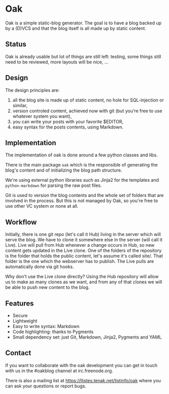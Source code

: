 # Oak

Oak is a simple static-blog generator. The goal is to have a blog backed
up by a (D)VCS and that the blog itself is all made up by static content.

## Status

Oak is already usable but lot of things are still left: testing, some 
things still need to be reviewed, more layouts will be nice, ...

## Design

The design principles are:

1. all the blog site is made up of static content, no hole
   for SQL-injection or similar,
1. version controled content, achieved now with git (but you're free to use
whatever system you want),
1. you can write your posts with your favorite $EDITOR,
1. easy syntax for the posts contents, using Markdown.

## Implementation

The implementation of oak is done around a few python classes
and libs.

There is the main package `oak` which is the responsible of
generating the blog's content and of initializing the blog
path structure.

We're using external python libraries such as Jinja2 for the 
templates and `python-markdown` for parsing the raw post files.

Git is used to version the blog contents and the whole set of
folders that are involved in the process. But this is not
managed by Oak, so you're free to use other VC system or none
at all.

## Workflow

Initially, there is one git repo (let's call it Hub) living in
the server which will serve the blog. We have to clone it
somewhere else in the server (will call it Live). Live will
pull from Hub whenever a change occurs in Hub, so new content
gets updated in the Live clone. One of the folders of the repository
is the folder that holds the public content, let's assume it's
called site/. That folder is the one which the webserver has to
publish. The Live pulls are automatically done via git hooks.

Why don't use the Live clone directly? Using the Hub repository
will allow us to make as many clones as we want, and from any of
that clones we will be able to push new content to the blog.

## Features

* Secure
* Lightweight
* Easy to write syntax: Markdown
* Code highlighting: thanks to Pygments
* Small dependency set: just Git, Markdown, Jinja2, Pygments and YAML

## Contact

If you want to collaborate with the oak development you can get in touch
with us in the #oakblog channel at irc.freenode.org. 

There is also a mailing list at https://llistes.tenak.net/listinfo/oak
where you can ask your questions or report bugs.

